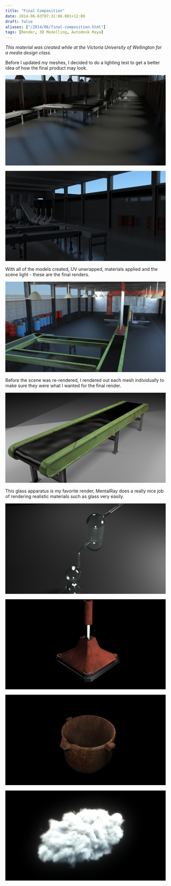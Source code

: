 ```yaml
---
title: "Final Composition"
date: 2014-06-03T07:31:00.001+12:00
draft: false
aliases: ["/2014/06/final-composition.html"]
tags: [Render, 3D Modelling, Autodesk Maya]
---
```


_This material was created while at the Victoria University of Wellington for a media design class._

Before I updated my meshes, I decided to do a lighting test to get a better idea of how the final product may look.

![](lighting-5.jpg)

![](lighting-4.jpg)

With all of the models created, UV unwrapped, materials applied and the scene light - these are the final renders.

![](2minRender2.jpg)

Before the scene was re-rendered, I rendered out each mesh individually to make sure they were what I wanted for the final render.

![](ConveyorBelt.jpg)

This glass apparatus is my favorite render, MentalRay does a really nice job of rendering realistic materials such as glass very easily.

![](GlassRender.jpg)

![](pressRender.jpg)

![](RustRender.jpg)

![](test.jpg)
